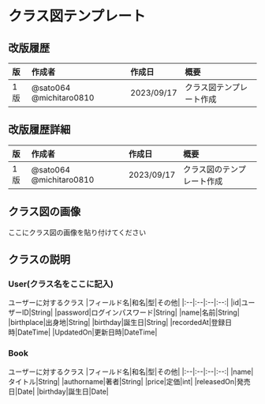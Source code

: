 # クラス図テンプレート

## 改版履歴
|版|作成者|作成日|概要|
|:--|:--|:--|:--|
|1版|@sato064 @michitaro0810|2023/09/17|クラス図テンプレート作成|

## 改版履歴詳細
|版|作成者|作成日|概要|
|:--|:--|:--|:--|
|1版|@sato064 @michitaro0810|2023/09/17|クラス図のテンプレート作成|

## クラス図の画像
ここにクラス図の画像を貼り付けてください

## クラスの説明

### User(クラス名をここに記入)
ユーザーに対するクラス
|フィールド名|和名|型|その他|
|:--|:--|:--|:--:|
|id|ユーザーID|String|
|password|ログインパスワード|String|
|name|名前|String|
|birthplace|出身地|String|
|birthday|誕生日|String|
|recordedAt|登録日時|DateTime|
|UpdatedOn|更新日時|DateTime|



### Book
ユーザーに対するクラス
|フィールド名|和名|型|その他|
|:--|:--|:--|:--:|
|name|タイトル|String|
|authorname|著者|String|
|price|定価|int|
|releasedOn|発売日|Date|
|birthday|誕生日|Date|

